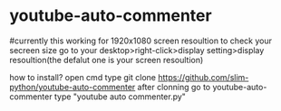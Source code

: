 # youtube-auto-commenter

#currently this working for 1920x1080 screen resoultion
to check your secreen size go to your desktop>right-click>display setting>display resoultion(the defalut one is your screen resoultion)

how to install?
open cmd
type git clone https://github.com/slim-python/youtube-auto-commenter
after clonning go to youtube-auto-commenter
type "youtube auto commenter.py"

